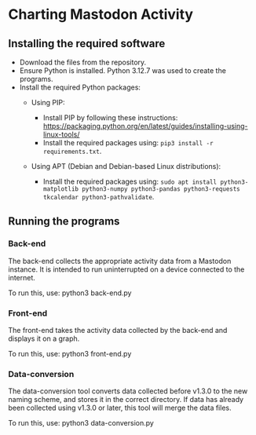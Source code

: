 # Charting Mastodon Activity

## Installing the required software
- Download the files from the repository.
- Ensure Python is installed. Python 3.12.7 was used to create the programs.
- Install the required Python packages:
    - Using PIP:
        - Install PIP by following these instructions: https://packaging.python.org/en/latest/guides/installing-using-linux-tools/
        - Install the required packages using: `pip3 install -r requirements.txt`.

    - Using APT (Debian and Debian-based Linux distributions):
        - Install the required packages using: `sudo apt install python3-matplotlib python3-numpy python3-pandas python3-requests tkcalendar python3-pathvalidate`.

## Running the programs

### Back-end
The back-end collects the appropriate activity data from a Mastodon instance. It is intended to run uninterrupted on a device connected to the internet.

To run this, use: python3 back-end.py

### Front-end
The front-end takes the activity data collected by the back-end and displays it on a graph.

To run this, use: python3 front-end.py

### Data-conversion
The data-conversion tool converts data collected before v1.3.0 to the new naming scheme, and stores it in the correct directory. If data has already been collected using v1.3.0 or later, this tool will merge the data files.

To run this, use: python3 data-conversion.py
